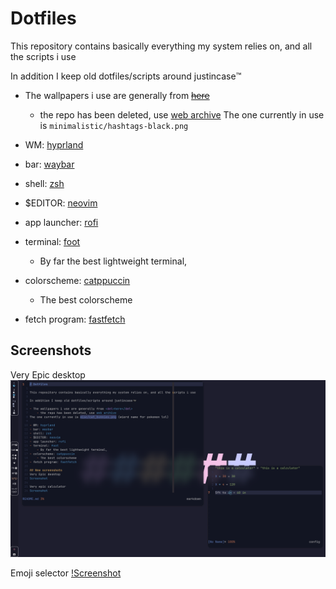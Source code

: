 # Dotfiles

This repository contains basically everything my system relies on, and all the scripts i use

In addition I keep old dotfiles/scripts around justincase™️

- The wallpapers i use are generally from <del>[here](https://github.com/Gingeh/wallpapers)</del>
    - the repo has been deleted, use [web archive](https://cloud/wallpapers-mirror/)
The one currently in use is `minimalistic/hashtags-black.png`

- WM: [hyprland](https://github.com/hyprwm/Hyprland)
- bar: [waybar](https://github.com/Alexays/Waybar/)
- shell: [zsh](https://www.zsh.org/)
- $EDITOR: [neovim](https://neovim.io)
- app launcher: [rofi](https://github.com/DaveDavenport/rofi)
- terminal: [foot](https://codeberg.org/dnkl/foot)
    - By far the best lightweight terminal,
- colorscheme: [catppuccin](https://github.com/catppuccin/catppuccin)
    - The best colorscheme
- fetch program: [fastfetch](https://github.com/fastfetch-cli/fastfetch)

## Screenshots

Very Epic desktop
![Screenshot](./Pictures/system-images/dotfiles5.png)

Emoji selector
[!Screenshot](./Pictures/system-images/dotfiles-emoji-selector.png)
